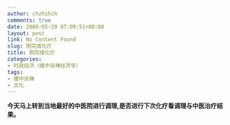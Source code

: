 ```yaml
---
author: chzhshch
comments: true
date: 2008-05-20 07:09:51+00:00
layout: post
link: No Content Found
slug: 刚完成化疗
title: 刚完成化疗
categories:
- 时政经济（缠中说禅经济学）
tags:
- 缠中说禅
- 文化
---
```


			

**今天马上转到当地最好的中医院进行调理,是否进行下次化疗看调理与中医治疗结果。**
